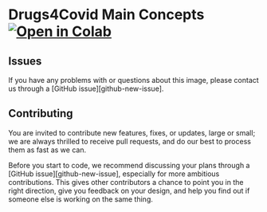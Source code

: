 # Drugs4Covid Main Concepts  [![Open in Colab](https://colab.research.google.com/assets/colab-badge.svg)](https://colab.research.google.com/github/oeg-upm/drugs4covid19-nlp/blob/master/notebooks/main-concepts/Main_Concepts.ipynb)

## Issues

If you have any problems with or questions about this image, please contact us through a [GitHub issue][github-new-issue].

## Contributing

You are invited to contribute new features, fixes, or updates, large or small; we are always thrilled to receive pull requests, and do our best to process them as fast as we can.

Before you start to code, we recommend discussing your plans through a [GitHub issue][github-new-issue], especially for more ambitious contributions. This gives other contributors a chance to point you in the right direction, give you feedback on your design, and help you find out if someone else is working on the same thing.
